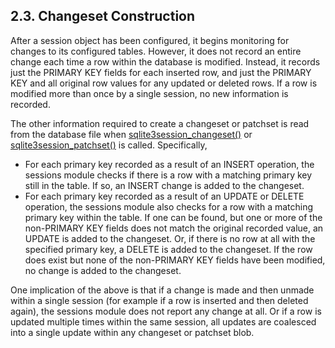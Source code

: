 ## 2\.3\. Changeset Construction


 After a session object has been configured, it begins monitoring for
changes to its configured tables. However, it does not record an entire
change each time a row within the database is modified. Instead, it records
just the PRIMARY KEY fields for each inserted row, and just the PRIMARY KEY
and all original row values for any updated or deleted rows. If a row is
modified more than once by a single session, no new information is recorded.



 The other information required to create a changeset or patchset is
read from the database file when [sqlite3session\_changeset()](session/sqlite3session_changeset.html) or
[sqlite3session\_patchset()](session/sqlite3session_patchset.html) is called. Specifically,



* For each primary key recorded as a result of an INSERT operation,
 the sessions module checks if there is a row with a matching primary
 key still in the table. If so, an INSERT change is added to the
 changeset.
* For each primary key recorded as a result of an UPDATE or DELETE
 operation, the sessions module also checks for a row with a matching
 primary key within the table. If one can be found, but one or more
 of the non\-PRIMARY KEY fields does not match the original recorded
 value, an UPDATE is added to the changeset. Or, if there is no row
 at all with the specified primary key, a DELETE is added to the
 changeset. If the row does exist but none of the non\-PRIMARY KEY
 fields have been modified, no change is added to the changeset.


 One implication of the above is that if a change is made and then
unmade within a single session (for example if a row is inserted and then
deleted again), the sessions module does not report any change at all. Or
if a row is updated multiple times within the same session, all updates
are coalesced into a single update within any changeset or patchset blob.



